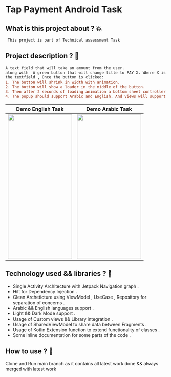 # Tap Payment Android Task

## What is this project about ? :boom:
```diff
 This project is part of Technical assessment Task 
```


## Project description ?  :dizzy:
```diff
A text field that will take an amount from the user.
along with  A green button that will change title to PAY X. Where X is reflecting what the user types in
the textfield , Once the button is clicked:
1. The button will shrink in width with animation.
2. The button will show a loader in the middle of the button.
3. Then after 2 seconds of loading animation a bottom sheet controller will popup slide in
4. The popup should support Arabic and English. And views will support RTL & LTR
```

Demo English Task             | Demo Arabic Task
:-------------------------:|:-------------------------:
<img src="https://github.com/Aslmmon/android_task/blob/main/app/src/main/res/drawable/english_demo.gif"  width="200" height="450" />  |     <img src="https://github.com/Aslmmon/android_task/blob/main/app/src/main/res/drawable/arabic_demo.gif"  width="200" height="450" />


<!--- 

<p>
<img src="https://github.com/Aslmmon/android_task/blob/main/app/src/main/res/drawable/arabic_demo.gif"  width="200" height="450" />
  
   <em> ** onBoarding Feature ** </em>
   
   <em> ** Splash Animated Feature ** </em>
   
</p>   
 --->
## Technology used  && libraries ? :dizzy:
- Single Activity Architecture with Jetpack Navigation graph .
- Hilt for Dependency Injection .
- Clean Archeticture using ViewModel , UseCase , Repository for separation of concerns .
- Arabic && English languages support .
- Light && Dark Mode support . 
- Usage of Custom views && Library integration .
- Usage of SharedViewModel to share data between Fragments .
- Usage of Kotlin Extension function to extend functionality of classes .
- Some inline documentation for some parts of the code . 

## How to use ? :thinking:
Clone and Run main branch  as it contains all latest work done && always merged with latest work 


